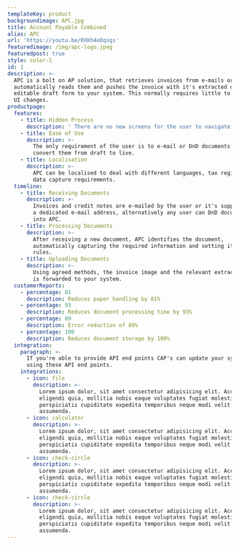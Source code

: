 ```yaml
---
templateKey: product
backgroundimage: APC.jpg
title: Account Payable Combined
alias: APC
url: 'https://youtu.be/RXKh4eDqsgs'
featuredimage: /img/apc-logo.jpeg
featuredpost: true
style: color-1
id: 1
description: >-
  APC is a bolt on AP solution, that retrieves invoices from e-mails or DND,
  automatically reads them and pushes the invoice with it's extracted data in an
  editable draft form to your system. This normally requires little to no UX or
  UI changes.
productpage:
  features:
    - title: Hidden Process
      description: ' There are no new screens for the user to navigate; so little or no additional training is required.'
    - title: Ease of Use
      description: >-
        The only requirement of the user is to e-mail or DnD documents and
        convert them from draft to live.
    - title: Localisation
      description: >-
        APC can be localised to deal with different languages, tax regimes and
        data capture requirements.
  timeline:
    - title: Receiving Documents
      description: >-
        Invoices and credit notes are e-mailed by the user or it's suppliers to
        a dedicated e-mail address, alternatively any user can DnD documents
        into APC.
    - title: Processing Documents
      description: >-
        After receiving a new document, APC identifies the document,
        automatically capturing the required information and setting it's coding
        rules.
    - title: Uploading Documents
      description: >-
        Using agreed methods, the invoice image and the relevant extracted data
        is forwarded to your system.
  customerReports:
    - percentage: 81
      description: Reduces paper handling by 81%
    - percentage: 93
      description: Reduces document processing time by 93%
    - percentage: 89
      description: Error reduction of 89%
    - percentage: 100
      description: Reduces document storage by 100%
  integration:
    paragraph: >-
      If you're able to provide API end points CAP's can update your system
      using these API end points.
    integrations:
      - icon: file
        description: >-
          Lorem ipsum dolor, sit amet consectetur adipisicing elit. Accusantium,
          eligendi quia, mollitia nobis eaque voluptates fugiat molestiae
          perspiciatis cupiditate expedita temporibus neque modi velit nesciunt
          assumenda.
      - icon: calculator
        description: >-
          Lorem ipsum dolor, sit amet consectetur adipisicing elit. Accusantium,
          eligendi quia, mollitia nobis eaque voluptates fugiat molestiae
          perspiciatis cupiditate expedita temporibus neque modi velit nesciunt
          assumenda.
      - icon: check-circle
        description: >-
          Lorem ipsum dolor, sit amet consectetur adipisicing elit. Accusantium,
          eligendi quia, mollitia nobis eaque voluptates fugiat molestiae
          perspiciatis cupiditate expedita temporibus neque modi velit nesciunt
          assumenda.
      - icon: check-circle
        description: >-
          Lorem ipsum dolor, sit amet consectetur adipisicing elit. Accusantium,
          eligendi quia, mollitia nobis eaque voluptates fugiat molestiae
          perspiciatis cupiditate expedita temporibus neque modi velit nesciunt
          assumenda.
---
```

